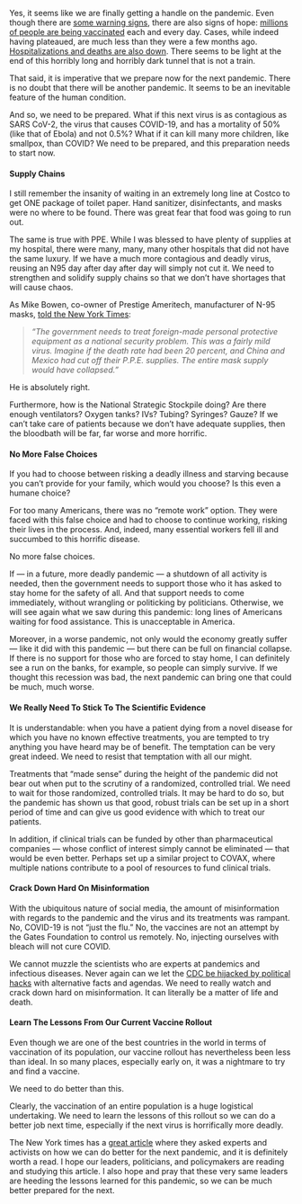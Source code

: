 Yes, it seems like we are finally getting a handle on the pandemic. Even though there are [some warning signs](https://edition.cnn.com/2021/03/18/us/michigan-covid-19-cases-increase/index.html), there are also signs of hope: [millions of people are being vaccinated](https://covid.cdc.gov/covid-data-tracker/#vaccinations) each and every day. Cases, while indeed having plateaued, are much less than they were a few months ago. [Hospitalizations and deaths are also down](https://covid.cdc.gov/covid-data-tracker/#vaccinations). There seems to be light at the end of this horribly long and horribly dark tunnel that is not a train.

That said, it is imperative that we prepare now for the next pandemic. There is no doubt that there will be another pandemic. It seems to be an inevitable feature of the human condition.

And so, we need to be prepared. What if this next virus is as contagious as SARS CoV-2, the virus that causes COVID-19, and has a mortality of 50% (like that of Ebola) and not 0.5%? What if it can kill many more children, like smallpox, than COVID? We need to be prepared, and this preparation needs to start now.

#### Supply Chains

I still remember the insanity of waiting in an extremely long line at Costco to get ONE package of toilet paper. Hand sanitizer, disinfectants, and masks were no where to be found. There was great fear that food was going to run out.

The same is true with PPE. While I was blessed to have plenty of supplies at my hospital, there were many, many, many other hospitals that did not have the same luxury. If we have a much more contagious and deadly virus, reusing an N95 day after day after day will simply not cut it. We need to strengthen and solidify supply chains so that we don’t have shortages that will cause chaos.

As Mike Bowen, co-owner of Prestige Ameritech, manufacturer of N-95 masks, [told the New York Times](https://www.nytimes.com/interactive/2021/03/15/science/lessons-for-the-next-pandemic.html):

> _“The government needs to treat foreign-made personal protective equipment as a national security problem. This was a fairly mild virus. Imagine if the death rate had been 20 percent, and China and Mexico had cut off their P.P.E. supplies. The entire mask supply would have collapsed.”_

He is absolutely right.

Furthermore, how is the National Strategic Stockpile doing? Are there enough ventilators? Oxygen tanks? IVs? Tubing? Syringes? Gauze? If we can’t take care of patients because we don’t have adequate supplies, then the bloodbath will be far, far worse and more horrific.

#### No More False Choices

If you had to choose between risking a deadly illness and starving because you can’t provide for your family, which would you choose? Is this even a humane choice?

For too many Americans, there was no “remote work” option. They were faced with this false choice and had to choose to continue working, risking their lives in the process. And, indeed, many essential workers fell ill and succumbed to this horrific disease.

No more false choices.

If — in a future, more deadly pandemic — a shutdown of all activity is needed, then the government needs to support those who it has asked to stay home for the safety of all. And that support needs to come immediately, without wrangling or politicking by politicians. Otherwise, we will see again what we saw during this pandemic: long lines of Americans waiting for food assistance. This is unacceptable in America.

Moreover, in a worse pandemic, not only would the economy greatly suffer — like it did with this pandemic — but there can be full on financial collapse. If there is no support for those who are forced to stay home, I can definitely see a run on the banks, for example, so people can simply survive. If we thought this recession was bad, the next pandemic can bring one that could be much, much worse.

#### We Really Need To Stick To The Scientific Evidence

It is understandable: when you have a patient dying from a novel disease for which you have no known effective treatments, you are tempted to try anything you have heard may be of benefit. The temptation can be very great indeed. We need to resist that temptation with all our might.

Treatments that “made sense” during the height of the pandemic did not bear out when put to the scrutiny of a randomized, controlled trial. We need to wait for those randomized, controlled trials. It may be hard to do so, but the pandemic has shown us that good, robust trials can be set up in a short period of time and can give us good evidence with which to treat our patients.

In addition, if clinical trials can be funded by other than pharmaceutical companies — whose conflict of interest simply cannot be eliminated — that would be even better. Perhaps set up a similar project to COVAX, where multiple nations contribute to a pool of resources to fund clinical trials.

#### Crack Down Hard On Misinformation

With the ubiquitous nature of social media, the amount of misinformation with regards to the pandemic and the virus and its treatments was rampant. No, COVID-19 is not “just the flu.” No, the vaccines are not an attempt by the Gates Foundation to control us remotely. No, injecting ourselves with bleach will not cure COVID.

We cannot muzzle the scientists who are experts at pandemics and infectious diseases. Never again can we let the [CDC be hijacked by political hacks](https://www.washingtonpost.com/health/2021/03/15/cdc-removes-some-trump-era-guidance/) with alternative facts and agendas. We need to really watch and crack down hard on misinformation. It can literally be a matter of life and death.

#### Learn The Lessons From Our Current Vaccine Rollout

Even though we are one of the best countries in the world in terms of vaccination of its population, our vaccine rollout has nevertheless been less than ideal. In so many places, especially early on, it was a nightmare to try and find a vaccine.

We need to do better than this.

Clearly, the vaccination of an entire population is a huge logistical undertaking. We need to learn the lessons of this rollout so we can do a better job next time, especially if the next virus is horrifically more deadly.

The New York times has a [great article](https://www.nytimes.com/interactive/2021/03/15/science/lessons-for-the-next-pandemic.html) where they asked experts and activists on how we can do better for the next pandemic, and it is definitely worth a read. I hope our leaders, politicians, and policymakers are reading and studying this article. I also hope and pray that these very same leaders are heeding the lessons learned for this pandemic, so we can be much better prepared for the next.
